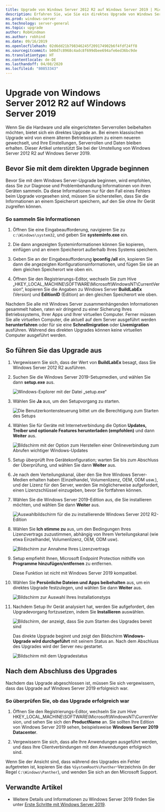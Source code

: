 ```yaml
---
title: Upgrade von Windows Server 2012 R2 auf Windows Server 2019 | Microsoft-Dokumentation
description: Erfahren Sie, wie Sie ein direktes Upgrade von Windows Server 2012 R2 auf Windows Server 2019 durchführen.
ms.prod: windows-server
ms.technology: server-general
ms.topic: upgrade
author: RobHindman
ms.author: robhind
ms.date: 09/16/2019
ms.openlocfilehash: 02d6dd21b798346245f209174902b6f4fdf24ff8
ms.sourcegitcommit: b00d7c8968c4adc8f699dbee694afe6ed36bc9de
ms.translationtype: HT
ms.contentlocale: de-DE
ms.lasthandoff: 04/08/2020
ms.locfileid: "80853343"
---
```

# <a name="upgrade-windows-server-2012-r2-to-windows-server-2019"></a>Upgrade von Windows Server 2012 R2 auf Windows Server 2019

Wenn Sie die Hardware und alle eingerichteten Serverrollen beibehalten möchten, bietet sich ein direktes Upgrade an. Bei einem klassischen Upgrade wird von einem älteren Betriebssystem zu einem neueren gewechselt, und Ihre Einstellungen, Serverrollen und Daten bleiben erhalten. Dieser Artikel unterstützt Sie bei der Umstellung von Windows Server 2012 R2 auf Windows Server 2019.

## <a name="before-you-begin-your-in-place-upgrade"></a>Bevor Sie mit dem direkten Upgrade beginnen

Bevor Sie mit dem Windows Server-Upgrade beginnen, wird empfohlen, dass Sie zur Diagnose und Problembehandlung Informationen von ihren Geräten sammeln. Da diese Informationen nur für den Fall eines Fehlers beim Upgrade vorgesehen sind, müssen Sie sicherstellen, dass Sie die Informationen an einem Speicherort speichern, auf den Sie ohne Ihr Gerät zugreifen können.

### <a name="to-collect-your-info"></a>So sammeln Sie Informationen

1. Öffnen Sie eine Eingabeaufforderung, navigieren Sie zu `c:\Windows\system32`, und geben Sie **systeminfo.exe** ein.

2. Die dann angezeigten Systeminformationen können Sie kopieren, einfügen und an einem Speicherort außerhalb Ihres Systems speichern.

3. Geben Sie an der Eingabeaufforderung **ipconfig /all** ein, kopieren Sie dann die angezeigten Konfigurationsinformationen, und fügen Sie sie an dem gleichen Speicherort wie oben ein.

4. Öffnen Sie den Registrierungs-Editor, wechseln Sie zum Hive „HKEY_LOCAL_MACHINE\SOFTWARE\Microsoft\WindowsNT\CurrentVersion“, kopieren Sie die Angaben zu Windows Server **BuildLabEx** (Version) und **EditionID** (Edition) an den gleichen Speicherort wie oben.

Nachdem Sie alle mit Windows Server zusammenhängenden Informationen gesammelt haben, raten wir dringend zu einer Sicherung Ihres Betriebssystems, Ihrer Apps und Ihrer virtuellen Computer. Ferner müssen Sie alle virtuellen Computer, die aktuell auf dem Server ausgeführt werden **herunterfahren** oder für sie eine **Schnellmigration** oder **Livemigration** ausführen. Während des direkten Upgrades können keine virtuellen Computer ausgeführt werden.

## <a name="to-perform-the-upgrade"></a>So führen Sie das Upgrade aus

1. Vergewissern Sie sich, dass der Wert von **BuildLabEx** besagt, dass Sie Windows Server 2012 R2 ausführen.

2. Suchen Sie die Windows Server 2019-Setupmedien, und wählen Sie dann **setup.exe** aus.

    ![Windows-Explorer mit der Datei „setup.exe“](media/upgrade-2012r2-2019/setup-2019.png)

3. Wählen Sie **Ja** aus, um den Setupvorgang zu starten.

    ![Die Benutzerkontensteuerung bittet um die Berechtigung zum Starten des Setups](media/upgrade-2012r2-2019/start-setup-uac-box.png)

4. Wählen Sie für Geräte mit Internetverbindung die Option **Updates, Treiber und optionale Features herunterladen (empfohlen)** und dann **Weiter** aus.

    ![Bildschirm mit der Option zum Herstellen einer Onlineverbindung zum Abrufen wichtiger Windows-Updates](media/upgrade-2012r2-2019/online-updates-win-setup.png)

5. Setup überprüft Ihre Gerätekonfiguration; warten Sie bis zum Abschluss der Überprüfung, und wählen Sie dann **Weiter** aus.

6. Je nach dem Verteilungskanal, über den Sie Ihre Windows Server-Medien erhalten haben (Einzelhandel, Volumenlizenz, OEM, ODM usw.), und der Lizenz für den Server, werden Sie möglicherweise aufgefordert, einen Lizenzschlüssel einzugeben, bevor Sie fortfahren können.

7. Wählen Sie die Windows Server 2019-Edition aus, die Sie installieren möchten, und wählen Sie dann **Weiter** aus.

    ![Auswahlbildschirm für die zu installierende Windows Server 2012 R2-Edition](media/upgrade-2012r2-2019/select-os-edition.png)

8. Wählen Sie **Ich stimme zu** aus, um den Bedingungen Ihres Lizenzvertrags zuzustimmen, abhängig von Ihrem Verteilungskanal (wie etwa Einzelhandel, Volumenlizenz, OEM, ODM usw).

    ![Bildschirm zur Annahme Ihres Lizenzvertrags](media/upgrade-2012r2-2019/license-terms.png)

9. Setup empfiehlt Ihnen, Microsoft Endpoint Protection mithilfe von **Programme hinzufügen/entfernen** zu entfernen.

    Diese Funktion ist nicht mit Windows Server 2019 kompatibel.

10. Wählen Sie **Persönliche Dateien und Apps beibehalten** aus, um ein direktes Upgrade festzulegen, und wählen Sie dann **Weiter** aus.

    ![Bildschirm zur Auswahl Ihres Installationstyps](media/upgrade-2012r2-2019/choose-install-upgrade.png)

11. Nachdem Setup Ihr Gerät analysiert hat, werden Sie aufgefordert, den Upgradevorgang fortzusetzen, indem Sie **Installieren** auswählen.

    ![Bildschirm, der anzeigt, dass Sie zum Starten des Upgrades bereit sind](media/upgrade-2012r2-2019/ready-to-install.png)

    Das direkte Upgrade beginnt und zeigt den Bildschirm **Windows-Upgrade wird durchgeführt** mit seinem Status an. Nach dem Abschluss des Upgrades wird der Server neu gestartet.

    ![Bildschirm mit dem Upgradestatus](media/upgrade-2012r2-2019/upgrading-windows-with-progress.png)

## <a name="after-your-upgrade-is-done"></a>Nach dem Abschluss des Upgrades

Nachdem das Upgrade abgeschlossen ist, müssen Sie sich vergewissern, dass das Upgrade auf Windows Server 2019 erfolgreich war.

### <a name="to-make-sure-your-upgrade-was-successful"></a>So überprüfen Sie, ob das Upgrade erfolgreich war

1. Öffnen Sie den Registrierungs-Editor, wechseln Sie zum Hive HKEY_LOCAL_MACHINE\SOFTWARE\Microsoft\WindowsNT\CurrentVersion, und sehen Sie sich den **ProductName** an. Sie sollten Ihre Edition von Windows Server 2019 sehen, beispielsweise **Windows Server 2019 Datacenter**.

2. Vergewissern Sie sich, dass alle Ihre Anwendungen ausgeführt werden, und dass Ihre Clientverbindungen mit den Anwendungen erfolgreich sind.

Wenn Sie der Ansicht sind, dass während des Upgrades ein Fehler aufgetreten ist, kopieren Sie das `%SystemRoot%\Panther`-Verzeichnis (in der Regel `C:\Windows\Panther`), und wenden Sie sich an den Microsoft Support.

## <a name="related-articles"></a>Verwandte Artikel

- Weitere Details und Informationen zu Windows Server 2019 finden Sie unter [Erste Schritte mit Windows Server 2019](https://docs.microsoft.com/windows-server/get-started-19/get-started-19).